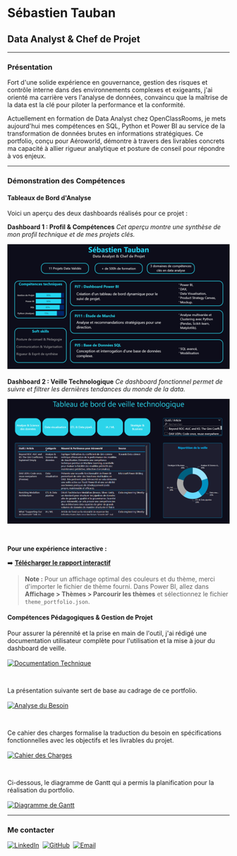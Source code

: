 # Sébastien Tauban
## Data Analyst & Chef de Projet

---

### Présentation
Fort d'une solide expérience en gouvernance, gestion des risques et contrôle interne dans des environnements complexes et exigeants, j'ai orienté ma carrière vers l'analyse de données, convaincu que la maîtrise de la data est la clé pour piloter la performance et la conformité.

Actuellement en formation de Data Analyst chez OpenClassRooms, je mets aujourd'hui mes compétences en SQL, Python et Power BI au service de la transformation de données brutes en informations stratégiques. Ce portfolio, conçu pour Aéroworld, démontre à travers des livrables concrets ma capacité à allier rigueur analytique et posture de conseil pour répondre à vos enjeux.

---

### Démonstration des Compétences

#### Tableaux de Bord d'Analyse

Voici un aperçu des deux dashboards réalisés pour ce projet :

**Dashboard 1 : Profil & Compétences**
*Cet aperçu montre une synthèse de mon profil technique et de mes projets clés.*

![Dashboard Profil & Compétences](dashboard-profil.png)
<br><br>
**Dashboard 2 : Veille Technologique**
*Ce dashboard fonctionnel permet de suivre et filtrer les dernières tendances du monde de la data.*

![Dashboard Veille Technologique](dashboard-veille.png)

<br/>

**Pour une expérience interactive :**

➡️ **[Télécharger le rapport interactif](Dashboard.pbix)**

> **Note :** Pour un affichage optimal des couleurs et du thème, merci d'importer le fichier de thème fourni. Dans Power BI, allez dans **Affichage > Thèmes > Parcourir les thèmes** et sélectionnez le fichier `theme_portfolio.json`.



#### Compétences Pédagogiques & Gestion de Projet

Pour assurer la pérennité et la prise en main de l'outil, j'ai rédigé une documentation utilisateur complète pour l'utilisation et la mise à jour du dashboard de veille. <br><br>
<a href="Documentation-TDB-Veille.pdf">
  <img src="https://img.shields.io/badge/-Lire%20la%20Documentation%20Technique-0077B5?style=plastic" alt="Documentation Technique">
</a>

<br/>


La présentation suivante sert de base au cadrage de ce portfolio.<br><br>
<a href="Analyse-besoin-client.pdf">
  <img src="https://img.shields.io/badge/-Consulter%20l'Analyse%20du%20Besoin-28A745?style=plastic" alt="Analyse du Besoin">
</a>

<br/>

Ce cahier des charges formalise la traduction du besoin en spécifications fonctionnelles avec les objectifs et les livrables du projet.<br><br>
<a href="Cahier-charges-portfolio.pdf">
  <img src="https://img.shields.io/badge/-Consulter%20le%20Cahier%20des%20Charges-ffc107?style=plastic" alt="Cahier des Charges">
</a>

<br/>

Ci-dessous, le diagramme de Gantt qui a permis la planification pour la réalisation du portfolio.<br><br>
<a href="Gantt.png">
  <img src="https://img.shields.io/badge/-Voir%20le%20Diagramme%20de%20Gantt-6c757d?style=plastic" alt="Diagramme de Gantt">
</a>

---

### Me contacter

<a href="https://www.linkedin.com/in/sébastien-tauban-2462846/"><img src="https://img.shields.io/badge/LinkedIn-0077B5?style=plastic&logo=linkedin&logoColor=white" alt="LinkedIn"></a>&nbsp;&nbsp;<a href="https://github.com/SebastienTauban"><img src="https://img.shields.io/badge/GitHub-181717?style=plastic&logo=github&logoColor=white" alt="GitHub"></a>&nbsp;&nbsp;<a href="mailto:sebastien.tauban@gmail.com"><img src="https://img.shields.io/badge/Gmail-D14836?style=plastic&logo=gmail&logoColor=white" alt="Email"></a>
